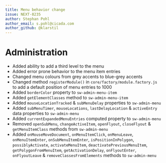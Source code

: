 ```yaml
---
title: Menu behavior change
issue: NEXT-8235
author: Stephan Pohl
author_email: s.pohl@cicada.com 
author_github: @klarstil
---
```

# Administration
* Added ability to add a third level to the menu
* Added error prone behavior to the menu item entries
* Changed menu colours from grey accents to blue-grey accents
* Changed method `registerModule()` in `core/factory/module.factory.js` to add a default position of menu entries to 1000
* Added `borderColor` property to `sw-admin-menu-item`
* Added `getElementClasses` method to `sw-admin-menu-item`
* Added `mouseLocationTracked` & `subMenuDelay` properties to `sw-admin-menu`
* Added `subMenuTimer`, `mouseLocations`, `lastDelayLocation` & `activeEntry` data properties to `sw-admin-menu`
* Added `currentExpandedMenuEntries` computed property to `sw-admin-menu`
* Removed `openSubMenu`, `changeActiveItem`, `openFlyout`, `closeFlyout` & `getMenuItemClass` methods from `sw-admin-menu`
* Added `onMouseMoveDocument`, `onMenuItemClick`, `onMenuLeave`, `onMenuItemEnter`, `onSubMenuItemEnter`, `isPositionInPolygon`, `possiblyActivate`, `activateMenuItem`, `deactivatePreviousMenuItem`, `getPolygonFromMenuItem`, `getActivationDelay`, `onFlyoutEnter`, `onFlyoutLeave` & `removeClassesFromElements` methods to `sw-admin-menu`  
